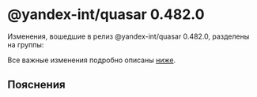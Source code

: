 # @yandex-int/quasar 0.482.0

<!-- ЧЕЛОВЕЧЕСКОЕ ВСТУПЛЕНИЕ -->

Изменения, вошедшие в релиз @yandex-int/quasar 0.482.0, разделены на группы:

Все важные изменения подробно описаны [ниже](#Пояснения).

## Пояснения

